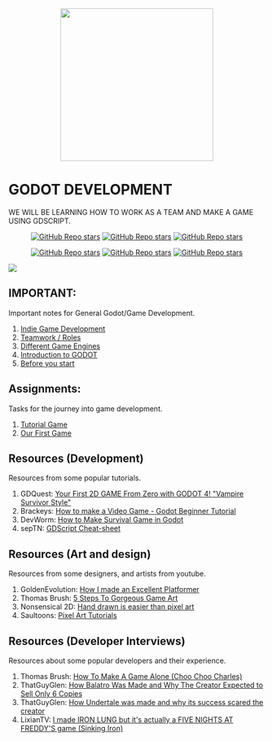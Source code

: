 <div align="center">
    <img src="https://upload.wikimedia.org/wikipedia/commons/5/5a/Godot_logo.svg" width="300"> <br>
</div>

# GODOT DEVELOPMENT

WE WILL BE LEARNING HOW TO WORK AS A TEAM AND MAKE A GAME USING GDSCRIPT.

<div style="margin:0; padding:0;" align="center">

[![GitHub Repo stars](https://img.shields.io/badge/-PAGE-3d8fcc)](https://godotengine.org/)
[![GitHub Repo stars](https://img.shields.io/badge/-SOCIAL-282828)](https://twitter.com/godotengine)
[![GitHub Repo stars](https://img.shields.io/badge/-SUPPORT-f96854)](https://fund.godotengine.org/)

[![GitHub Repo stars](https://img.shields.io/badge/-YOUTUBE-FF0000)](https://www.youtube.com/@GodotEngineOfficial)
[![GitHub Repo stars](https://img.shields.io/badge/-DOCS-9e9e9e)](https://docs.godotengine.org/en/stable/)
[![GitHub Repo stars](https://img.shields.io/badge/-FEATURES-ffcd00)](https://godotengine.org/features/)

</div>

![](https://i.imgur.com/waxVImv.png)

## IMPORTANT:
Important notes for General Godot/Game Development.

1. [Indie Game Development](important/1.%20indie%20game%20development/README.md)
2. [Teamwork / Roles](important/2.%20team/README.md)
3. [Different Game Engines](important/3.%20game%20engines/README.md)
4. [Introduction to GODOT](important/4.%20intro%20to%20godot/README.md)
5. [Before you start](important/5.%20before%20you%20start/README.md)

## Assignments:
Tasks for the journey into game development.

1. [Tutorial Game](assignments/1.%20farming%20game%20tutorial/README.md)
2. [Our First Game](assignments/2.%20our%20first%20game/README.md)
<!-- 3. [Game Jam](assignments/3.%20game%20jam/README.md) -->

## Resources (Development)
Resources from some popular tutorials.

1. GDQuest: [Your First 2D GAME From Zero with GODOT 4! "Vampire Survivor Style"](https://youtu.be/GwCiGixlqiU?feature=shared)
2. Brackeys: [How to make a Video Game - Godot Beginner Tutorial](https://youtu.be/LOhfqjmasi0?si=wk811GE89WUV9M1x)
3. DevWorm: [How to Make Survival Game in Godot](https://youtube.com/playlist?list=PL3cGrGHvkwn2NOT1LSwf5d2XZmlc5Bjsn&feature=shared)
4. sepTN: [GDScript Cheat-sheet](https://dev.to/godot/gdscript-cheatsheet-5ghe)

## Resources (Art and design)
Resources from some designers, and artists from youtube.
1. GoldenEvolution: [How I made an Excellent Platformer](https://youtu.be/Oet5jqoX14E?feature=shared)
2. Thomas Brush: [5 Steps To Gorgeous Game Art](https://youtu.be/gTZT8GE5928?feature=shared)
3. Nonsensical 2D: [Hand drawn is easier than pixel art](https://youtu.be/LMmZnCsE6HM?feature=shared)
4. Saultoons: [Pixel Art Tutorials](https://youtube.com/playlist?list=PLp99DFIAFv-xM8l6Uzmg83yvGRu6jMfid&si=fLGCSqWQZ8eKRpZM)

## Resources (Developer Interviews)
Resources about some popular developers and their experience.
1. Thomas Brush: [How To Make A Game Alone (Choo Choo Charles)](https://youtu.be/8wYTDjQxxa8?feature=shared)
2. ThatGuyGlen: [How Balatro Was Made and Why The Creator Expected to Sell Only 6 Copies](https://youtu.be/g86eP48WN78?si=Lg3KPeMVVI5KYx0v)
3. ThatGuyGlen: [How Undertale was made and why its success scared the creator](https://youtu.be/NIIx3gmLdpA?si=M_YehdW8ZQ-L0aYX)
4. LixianTV: [I made IRON LUNG but it's actually a FIVE NIGHTS AT FREDDY'S game (Sinking Iron)](https://youtu.be/DNWogVCyuV0?si=Wh_nQXs9spknIcwh)
